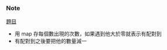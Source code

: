 ### Note
[題目](https://leetcode.com/problems/intersection-of-two-arrays-ii/description/)

- 用 map 存每個數出現的次數，如果遇到他大於零就表示有配對到
- 有配對到之後要把他的數量減一